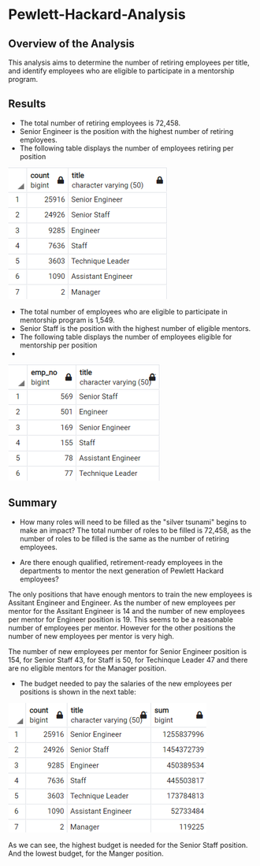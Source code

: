 # Pewlett-Hackard-Analysis

## Overview of the Analysis

This analysis aims to determine the number of retiring employees per title, and identify employees who are eligible to participate in a mentorship program. 

## Results

* The total number of retiring employees is 72,458. 
* Senior Engineer is the position with the highest number of retiring employees.
* The following table displays the number of employees retiring per position

![](Resources/retirement_title.png)

* The total number of employees who are eligible to participate in mentorship program is 1,549.
* Senior Staff is the position with the highest number of eligible mentors.
* The following table displays the number of employees eligible for mentorship per position
* 
![](Resources/mentorship_employees.png)


## Summary 
* How many roles will need to be filled as the "silver tsunami" begins to make an impact?
The total number of roles to be filled is 72,458, as the number of roles to be filled is the same as the number of retiring employees.

* Are there enough qualified, retirement-ready employees in the departments to mentor the next generation of Pewlett Hackard employees?

The only positions that have enough mentors to train the new employees is Assitant Engineer and Engineer. As the number of new employees per mentor for the Assitant Engineer is 14 and the number of  new employees per mentor for Engineer position is 19. This seems to be a reasonable number of employees per mentor. 
However for the other positions the number of new employees per mentor is very high. 

The number of new employees per mentor for Senior Engineer position is 154, for Senior Staff 43, for Staff is 50, for Techinque Leader 47 and there are no eligible mentors for the Manager position.

* The budget needed to pay the salaries of the new employees per positions is shown in the next table:

![](Resources/salary_retirement_titlepng.png)

As we can see, the highest budget is needed for the Senior Staff position. And the lowest budget, for the Manger position. 
